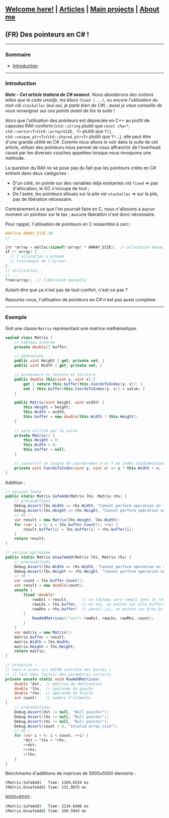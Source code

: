 ## [Welcome here!](https://vpenando.github.io) | [Articles](https://vpenando.github.io/articles.html) | [Main projects](https://vpenando.github.io/projects.html) | [About me](https://vpenando.github.io/about.html)

## (FR) Des pointeurs en C# !

---

### Sommaire
* [Introduction](#introduction)

---

### Introduction
***Note - Cet article traitera de C# avancé**. Nous aborderons des notions telles que le code *unsafe*, les blocs `fixed (...)`, ou encore l'utilisation du mot-clé `stackalloc` (oui oui, je parle bien de C#) ; aussi je vous conseille de vous renseigner sur ces points avant de lire la suite !*

Alors que l'utilisation des pointeurs est dépréciée en C++ au profit de capsules RAII-conform (`std::string` plutôt que `const char*`, `std::vector<T>`/`std::array<SIZE, T>` plutôt que `T[]`, `std::unique_ptr<T>`/`std::shared_ptr<T>` plutôt que `T*`...), elle peut être d'une grande utilité en C#. Comme nous allons le voir dans la suite de cet article, utiliser des pointeurs nous permet de nous affranchir de l'overhead causé par les diverses couches appelées lorsque nous invoquons une méthode.

La question du RAII ne se pose pas du fait que les pointeurs créés en C# entrent dans deux catégories :
* D'un côté, on pointe sur des variables déjà existantes *via* `fixed` => pas d'allocation, le GC s'occupe de tout ;
* De l'autre, les pointeurs alloués sur la pile *via* `stackalloc` => sur la pile, pas de libération nécessaire.

Contrairement à ce que l'on pourrait faire en C, nous n'allouons à aucun moment un pointeur sur le tas ; aucune libération n'est donc nécessaire.

Pour rappel, l'utilisation de pointeurs en C ressemble à ceci :
```c
#define ARRAY_SIZE 10
// ...

int *array = malloc(sizeof(*array) * ARRAY_SIZE);  // allocation manuelle
if (! array) {
  // l'allocation a échoué
  // traitement de l'erreur...
}
// utilisation...
// ...
free(array);  // libération manuelle
```
Autant dire que ça n'est pas de tout confort, n'est-ce pas ?

Rassurez-vous, l'utilisation de pointeurs en C# n'est pas aussi complexe.

---

### Exemple
Soit une classe `Matrix` représentant une matrice mathématique.
```cs
sealed class Matrix {
    // tableau interne
    private double[] buffer;

    // dimensions
    public uint Height { get; private set; }
    public uint Width { get; private set; }

    // accesseurs en lecture et écriture
    public double this[uint y, uint x] {
        get { return this.buffer[this.CoordsToIndex(y, x)]; }
        set { this.buffer[this.CoordsToIndex(y, x)] = value; }
    }

    public Matrix(uint height, uint width) {
        this.Height = height;
        this.Width = width;
        this.buffer = new double[this.Width * this.Height];
    }
    
    // sera utilisé par la suite
    private Matrix() {
        this.Height = 0;
        this.Width = 0;
        this.buffer = null;
    }

    // convertit un couple de coordonnées X et Y en index unidimensionnel
    private uint CoordsToIndex(uint y, uint x) => y * this.Width + x;
}
```

Addition :
```cs
// version lente
public static Matrix SafeAdd(Matrix lhs, Matrix rhs) {
    // préconditions
    Debug.Assert(lhs.Width == rhs.Width, "Cannot perform operation on this matrices");
    Debug.Assert(lhs.Height == rhs.Height, "Cannot perform operation on this matrices");
    // ok !
    var result = new Matrix(lhs.Height, lhs.Width);
    for (var i = 0; i < lhs.buffer.Count(); ++i) {
        result.buffer[i] = lhs.buffer[i] + rhs.buffer[i];
    }
    return result;
}

// version optimisée
public static Matrix UnsafeAdd(Matrix lhs, Matrix rhs) {
    // préconditions
    Debug.Assert(lhs.Width == rhs.Width, "Cannot perform operation on this matrices");
    Debug.Assert(lhs.Height == rhs.Height, "Cannot perform operation on this matrices");
    // ok !
    var count = lhs.buffer.Count();
    var result = new double[count];
    unsafe {
        fixed (double*
            rawDst = result,      // ce tableau sera rempli avec le résultat attendu
            rawLhs = lhs.buffer,  // en soi, on pointe sur &lhs.buffer[0]
            rawRhs = rhs.buffer)  // pareil ici, on pointe sur &rhs.buffer[0]
        {
            RawAddMatrices(/*out*/ rawDst, rawLhs, rawRhs, count);
        }
    }
    var matrix = new Matrix();
    matrix.buffer = result;
    matrix.Width = lhs.Width;
    matrix.Height = lhs.Height;
    return matrix;
}

// attention !
// nous n'avons ici AUCUN contrôle des bornes !
// il faut donc fournir des paramètres corrects.
private unsafe static void RawAddMatrices(
    double *dst,  // matrice de destination
    double *lhs,  // opérande de gauche
    double *rhs,  // opérande de droite
    int count)    // nombre d'éléments
{
    // préconditions
    Debug.Assert(dst != null, "Null pointer");
    Debug.Assert(lhs != null, "Null pointer");
    Debug.Assert(rhs != null, "Null pointer");
    Debug.Assert(count > 0, "Invalid array size");
    // ok !
    for (var i = 0; i < count; ++i) {
        *dst = *lhs + *rhs;
        ++dst;
        ++rhs;
        ++lhs;
    }
}
```

Benchmarks d'additions de matrices de 5000x5000 élements :
```sh
(Matrix.SafeAdd)   Time: 1169,6524 ms
(Matrix.UnsafeAdd) Time: 132,9075 ms
```
9000x9000 :
```sh
(Matrix.SafeAdd)   Time: 2234.8486 ms
(Matrix.UnsafeAdd) Time: 350.5943 ms
```` 
